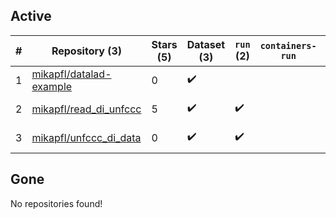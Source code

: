 ## Active
| # | Repository (3) | Stars (5) | Dataset (3) | `run` (2) | `containers-run` | Last Modified |
| --- | --- | --- | --- | --- | --- | --- |
| 1 | [mikapfl/datalad-example](https://github.com/mikapfl/datalad-example) | 0 | :heavy_check_mark: |  |  | 2021-05-07 14:23:58+00:00 |
| 2 | [mikapfl/read_di_unfccc](https://github.com/mikapfl/read_di_unfccc) | 5 | :heavy_check_mark: | :heavy_check_mark: |  | 2020-11-02 17:49:02+00:00 |
| 3 | [mikapfl/unfccc_di_data](https://github.com/mikapfl/unfccc_di_data) | 0 | :heavy_check_mark: | :heavy_check_mark: |  | 2024-02-12 09:39:20+00:00 |

## Gone
No repositories found!
